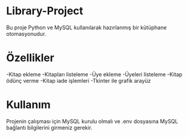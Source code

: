 # Library-Project
Bu proje Python ve MySQL kullanılarak hazırlanmış bir kütüphane otomasyonudur.
# Özellikler
-Kitap ekleme 
-Kitapları listeleme
-Üye ekleme
-Üyeleri listeleme
-Kitap ödünç verme
-Kitap iade işlemleri
-Tkinter ile grafik arayüz

# Kullanım
Projenin çalışması için MySQL kurulu olmalı ve .env dosyasına MySQL bağlantı bilgilerini girmeniz gerekir.
